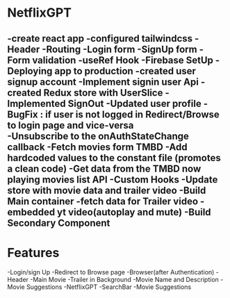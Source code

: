 # NetflixGPT 
-create react app
-configured tailwindcss
-Header 
-Routing
-Login form
-SignUp form
-Form validation
-useRef Hook
-Firebase SetUp
-Deploying app to production 
-created user signup account 
-Implement signin user Api
-created Redux store with UserSlice
-Implemented SignOut 
-Updated user profile 
-BugFix : if user is not logged in Redirect/Browse to login page and vice-versa  
-Unsubscribe to the onAuthStateChange callback
-Fetch movies form TMBD
-Add hardcoded values to the constant file (promotes a clean code)
-Get data from the TMBD now playing movies list API
-Custom Hooks
-Update store with movie data and trailer video
-Build Main container 
-fetch data for Trailer video 
-embedded yt video(autoplay and mute)
-Build Secondary Component 
-
# Features
-Login/sign Up 
-Redirect to Browse page 
-Browser(after Authentication)
    -Header
    -Main Movie 
    -Trailer in Background
    -Movie Name and Description 
    -Movie Suggestions
-NetflixGPT 
  -SearchBar
  -Movie Suggestions